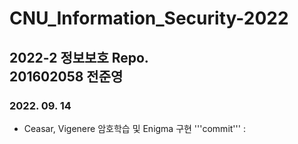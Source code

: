 # CNU_Information_Security-2022
2022-2 정보보호 Repo.  
201602058 전준영
---

### 2022. 09. 14 
- Ceasar, Vigenere 암호학습 및 Enigma 구현 
'''commit''' : []()